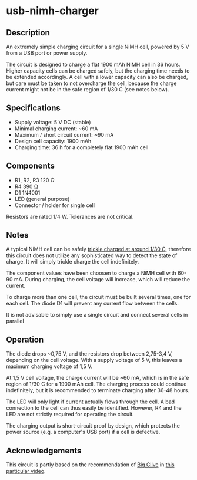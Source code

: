 # usb-nimh-charger

## Description
An extremely simple charging circuit for a single NiMH cell, powered by 5 V from a USB port or
power supply.

The circuit is designed to charge a flat 1900 mAh NiMH cell in 36 hours. Higher capacity cells
can be charged safely, but the charging time needs to be extended accordingly. A cell with a
lower capacity can also be charged, but care must be taken to not overcharge the cell, because
the charge current might not be in the safe region of 1/30 C (see notes below).

## Specifications
* Supply voltage: 5 V DC (stable)
* Minimal charging current: ~60 mA
* Maximum / short circuit current: ~90 mA
* Design cell capacity: 1900 mAh
* Charging time: 36 h for a completely flat 1900 mAh cell

## Components
* R1, R2, R3 120 Ω
* R4 390 Ω
* D1 1N4001
* LED (general purpose)
* Connector / holder for single cell

Resistors are rated 1/4 W. Tolerances are not critical.

## Notes
A typical NiMH cell can be safely
[trickle charged at around 1/30 C](https://en.wikipedia.org/wiki/Nickel%E2%80%93metal_hydride_battery#Trickle_charging),
therefore this circuit does not utilize any sophisticated way to detect the state of charge.
It will simply trickle charge the cell indefinitely.

The component values have been choosen to charge a NiMH cell with 60-90 mA. During charging,
the cell voltage will increase, which will reduce the current.

To charge more than one cell, the circuit must be built several times, one for each cell.
The diode D1 will prevent any current flow between the cells.

It is not advisable to simply use a single circuit and connect several cells in parallel

## Operation
The diode drops ~0,75 V, and the resistors drop between 2,75-3,4 V, depending on the
cell voltage. With a supply voltage of 5 V, this leaves a maximum charging voltage of 1,5 V.

At 1,5 V cell voltage, the charge current will be ~60 mA, which is in the safe region of 1/30 C
for a 1900 mAh cell. The charging process could continue indefinitely, but it is recommended
to terminate charging after 36-48 hours.

The LED will only light if current actually flows through the cell. A bad connection to the
cell can thus easily be identified. However, R4 and the LED are not strictly required for
operating the circuit.

The charging output is short-circuit proof by design, which protects the power source (e.g. a
computer's USB port) if a cell is defective.

## Acknowledgements
This circuit is partly based on the recommendation of [Big Clive](http://bigclive.com/) in
[this particular video]( https://www.youtube.com/watch?v=Lv23jMMPuiY).
